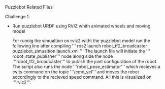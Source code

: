 Puzzlebot Related FIles

Challenge 1. 
- Run puzzlebot URDF using RVIZ whith animated wheels and moving model

  For runnig the simualtion on rviz2 witht the puzzlebot model run the following line after compiling 
  '''
  ros2 launch robot_tf2_broadcaster puzzlebot_simualtion.launch.xml 
  '''
  The launch file will initiate the ''' robot_state_publisher''' node along side the node '''robot_tf2_broadcaster''' to publsh the joint configuration of the robot.
  The script also runs the node '''robot_pose_estimator''' which recieves a twits command on the topic '''/cmd_vel''' and moves the robot accordingly to the recieved speed command.
  All this is visualized on '''rviz2'''. 

